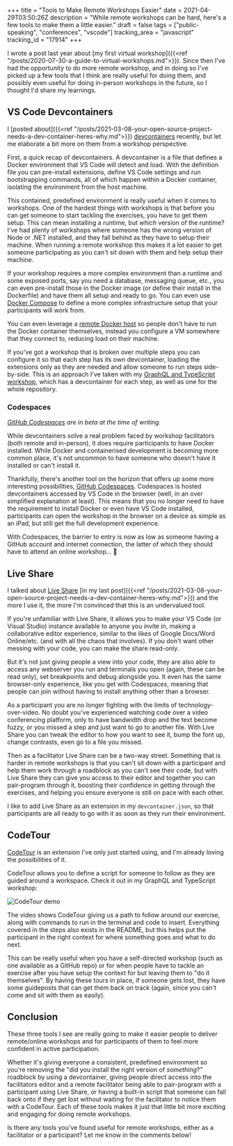 +++
title = "Tools to Make Remote Workshops Easier"
date = 2021-04-29T03:50:26Z
description = "While remote workshops can be hard, here's a few tools to make them a little easier."
draft = false
tags = ["public-speaking", "conferences", "vscode"]
tracking_area = "javascript"
tracking_id = "17914"
+++

I wrote a post last year about [my first virtual workshop]({{<ref "/posts/2020-07-30-a-guide-to-virtual-workshops.md">}}). Since then I've had the opportunity to do more remote workshop, and in doing so I've picked up a few tools that I think are really useful for doing them, and possibly even useful for doing in-person workshops in the future, so I thought I'd share my learnings.

## VS Code Devcontainers

I [posted about]({{<ref "/posts/2021-03-08-your-open-source-project-needs-a-dev-container-heres-why.md">}}) [devcontainers](https://code.visualstudio.com/docs/remote/containers?{{<cda>}}) recently, but let me elaborate a bit more on them from a workshop perspective.

First, a quick recap of devcontainers. A devcontainer is a file that defines a Docker environment that VS Code will detect and load. With the definition file you can pre-install extensions, define VS Code settings and run bootstrapping commands, all of which happen within a Docker container, isolating the environment from the host machine.

This contained, predefined environment is really useful when it comes to workshops. One of the hardest things with workshops is that before you can get someone to start tackling the exercises, you have to get them setup. This can mean installing a runtime, but _which_ version of the runtime? I've had plenty of workshops where someone has the wrong version of Node or .NET installed, and they fall behind as they have to setup their machine. When running a remote workshop this makes it a lot easier to get someone participating as you can't sit down with them and help setup their machine.

If your workshop requires a more complex environment than a runtime and some exposed ports, say you need a database, messaging queue, etc., you can even pre-install those in the Docker image (or define their install in the Dockerfile) and have them all setup and ready to go. You can even use [Docker Compose](https://code.visualstudio.com/docs/remote/create-dev-container?{{<cda>}}#_use-docker-compose) to define a more complex infrastructure setup that your participants will work from.

You can even leverage a [remote Docker host](https://code.visualstudio.com/docs/remote/containers-advanced?{{<cda>}}#_developing-inside-a-container-on-a-remote-docker-host) so people don't have to run the Docker container themselves, instead you configure a VM somewhere that they connect to, reducing load on their machine.

If you've got a workshop that is broken over multiple steps you can configure it so that each step has its own devcontainer, loading the extensions only as they are needed and allow someone to run steps side-by-side. This is an approach I've taken with my [GraphQL and TypeScript workshop](https://github.com/aaronpowell/graphql-typescript-workshop), which has a devcontainer for each step, as well as one for the whole repository.

### Codespaces

_[GitHub Codespaces](https://github.com/codespaces) are in beta at the time of writing._

While devcontainers solve a real problem faced by workshop facilitators (both remote and in-person), it does require participants to have Docker installed. While Docker and containerised development is becoming more common place, it's not uncommon to have someone who doesn't have it installed or can't install it.

Thankfully, there's another tool on the horizon that offers up some more interesting possibilities, [GitHub Codespaces](https://github.com/codespaces). Codespaces is hosted devcontainers accessed by VS Code in the browser (well, in an over simplified explanation at least). This means that you no longer need to have the requirement to install Docker or even have VS Code installed, participants can open the workshop in the browser on a device as simple as an iPad, but still get the full development experience.

With Codespaces, the barrier to entry is now as low as someone having a GitHub account and internet connection, the latter of which they should have to attend an online workshop... 🤔

## Live Share

I talked about [Live Share](https://visualstudio.microsoft.com/services/live-share/?{{<cda>}}) [in my last post]({{<ref "/posts/2021-03-08-your-open-source-project-needs-a-dev-container-heres-why.md">}}) and the more I use it, the more I'm convinced that this is an undervalued tool.

If you're unfamiliar with Live Share, it allows you to make your VS Code (or Visual Studio) instance available to anyone you invite in, making a collaborative editor experience, similar to the likes of Google Docs/Word Online/etc. (and with all the chaos that involves). If you don't want other messing with your code, you can make the share read-only.

But it's not just giving people a view into your code, they are also able to access any webserver you run and terminals you open (again, these can be read only), set breakpoints and debug alongside you. It even has the same browser-only experience, like you get with Codespaces, meaning that people can join without having to install anything other than a browser.

As a participant you are no longer fighting with the limits of technology-over-video. No doubt you've experienced watching code over a video conferencing platform, only to have bandwidth drop and the text become fuzzy, or you missed a step and just want to go to another file. With Live Share you can tweak the editor to how you want to see it, bump the font up, change contrasts, even go to a file you missed.

Then as a facilitator Live Share can be a two-way street. Something that is harder in remote workshops is that you can't sit down with a participant and help them work through a roadblock as you can't see their code, but with Live Share they can give you access to their editor and together you can pair-program through it, boosting their confidence in getting through the exercises, and helping you ensure everyone is still on pace with each other.

I like to add Live Share as an extension in my `devcontainer.json`, so that participants are all ready to go with it as soon as they run their environment.

## CodeTour

[CodeTour](https://marketplace.visualstudio.com/items?itemName=vsls-contrib.codetour&{{<cda>}}) is an extension I've only just started using, and I'm already loving the possibilities of it.

CodeTour allows you to define a script for someone to follow as they are guided around a workspace. Check it out in my GraphQL and TypeScript workshop:

![CodeTour demo](/images/2021-04-29-tools-to-make-remote-workshops-easier-codetour.gif)

The video shows CodeTour giving us a path to follow around our exercise, along with commands to run in the terminal and code to insert. Everything covered in the steps also exists in the README, but this helps put the participant in the right context for where something goes and what to do next.

This can be really useful when you have a self-directed workshop (such as one available as a GitHub repo) or for when people have to tackle an exercise after you have setup the context for but leaving them to "do it themselves". By having these tours in place, if someone gets lost, they have some guideposts that can get them back on track (again, since you can't come and sit with them as easily).

## Conclusion

These three tools I see are really going to make it easier people to deliver remote/online workshops and for participants of them to feel more confident in active participation.

Whether it's giving everyone a consistent, predefined environment so you're removing the "did you install the right version of _something_?" roadblock by using a devcontainer, giving people direct access into the facilitators editor and a remote facilitator being able to pair-program with a participant using Live Share, or having a built-in script that someone can fall back onto if they get lost without waiting for the facilitator to notice them with a CodeTour. Each of these tools makes it just that little bit more exciting and engaging for doing remote workshops.

Is there any tools you've found useful for remote workshops, either as a facilitator or a participant? Let me know in the comments below!

